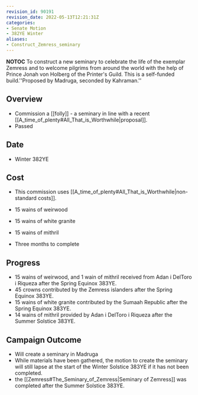 ```yaml
---
revision_id: 90191
revision_date: 2022-05-13T12:21:31Z
categories:
- Senate Motion
- 382YE Winter
aliases:
- Construct_Zemress_seminary
---
```



__NOTOC__
To construct a new seminary to celebrate the life of the exemplar Zemress and to welcome pilgrims from around the world with the help of Prince Jonah von Holberg of the Printer's Guild. This is a self-funded build.''Proposed by Madruga, seconded by Kahraman.''
## Overview
* Commission a [[folly]] - a seminary in line with a recent [[A_time_of_plenty#All_That_is_Worthwhile|proposal]].
* Passed

## Date
* Winter 382YE
## Cost
* This commission uses [[A_time_of_plenty#All_That_is_Worthwhile|non-standard costs]].
* 15 wains of weirwood
* 15 wains of white granite
* 15 wains of mithril

* Three months to complete
## Progress
* 15 wains of weirwood, and 1 wain of mithril received from Adan i DelToro i Riqueza after the Spring Equinox 383YE.
* 45 crowns contributed by the Zemress islanders after the Spring Equinox 383YE.
* 15 wains of white granite contributed by the Sumaah Republic after the Spring Equinox 383YE.
* 14 wains of mithril provided by Adan i DelToro i Riqueza after the Summer Solstice 383YE.

## Campaign Outcome
* Will create a seminary in Madruga
* While materials have been gathered, the motion to create the seminary will still lapse at the start of the Winter Solstice 383YE if it has not been completed.
* the [[Zemress#The_Seminary_of_Zemress|Seminary of Zemress]] was completed after the Summer Solstice 383YE.